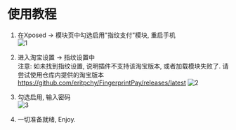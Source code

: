 # 使用教程

1. 在Xposed -> 模块页中勾选启用"指纹支付"模块, 重启手机\
![1](./1.jpg)

2. 进入淘宝设置 -> 指纹设置中\
    注意: 如未找到指纹设置, 说明插件不支持该淘宝版本, 或者加载模块失败了. 请尝试使用仓库内提供的淘宝版本
    https://github.com/eritpchy/FingerprintPay/releases/latest
![2](./2.1.jpg)

3. 勾选启用, 输入密码\
![3](./3.1.jpg)

4. 一切准备就绪, Enjoy.
